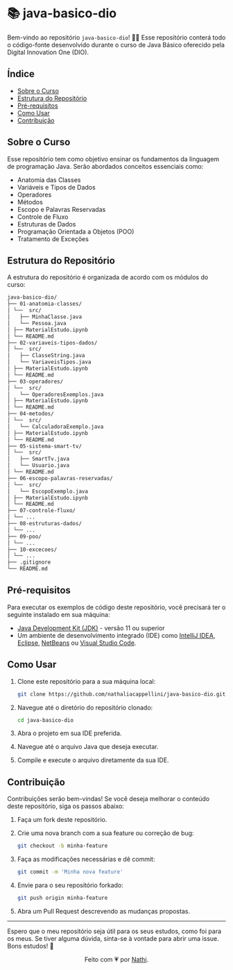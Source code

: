 # 📚 java-basico-dio

Bem-vindo ao repositório `java-basico-dio`! 🖖🏻 Esse repositório conterá todo o código-fonte desenvolvido durante o curso de Java Básico oferecido pela Digital Innovation One (DIO).

## Índice

- [Sobre o Curso](#sobre-o-curso)
- [Estrutura do Repositório](#estrutura-do-repositório)
- [Pré-requisitos](#pré-requisitos)
- [Como Usar](#como-usar)
- [Contribuição](#contribuição)

## Sobre o Curso

Esse repositório tem como objetivo ensinar os fundamentos da linguagem de programação Java. Serão abordados conceitos essenciais como:

- Anatomia das Classes
- Variáveis e Tipos de Dados
- Operadores
- Métodos
- Escopo e Palavras Reservadas
- Controle de Fluxo
- Estruturas de Dados
- Programação Orientada a Objetos (POO)
- Tratamento de Exceções

## Estrutura do Repositório

A estrutura do repositório é organizada de acordo com os módulos do curso:

```sh
java-basico-dio/
├── 01-anatomia-classes/
│ └──  src/
│   ├── MinhaClasse.java
│   └── Pessoa.java
│ ├── MaterialEstudo.ipynb
│ └── README.md
├── 02-variaveis-tipos-dados/
│ └──  src/
│   ├── ClasseString.java
│   └── VariaveisTipos.java
│ ├── MaterialEstudo.ipynb
│ └── README.md
├── 03-operadores/
│ └──  src/
│   └── OperadoresExemplos.java
│ ├── MaterialEstudo.ipynb
│ └── README.md
├── 04-metodos/
│ └──  src/
│   └── CalculadoraExemplo.java
│ ├── MaterialEstudo.ipynb
│ └── README.md
├── 05-sistema-smart-tv/
│ └──  src/
│   ├── SmartTv.java
│   └── Usuario.java
│ └── README.md
├── 06-escopo-palavras-reservadas/
│ └──  src/
│   └── EscopoExemplo.java
│ ├── MaterialEstudo.ipynb
│ └── README.md
├── 07-controle-fluxo/
│ └── ...
├── 08-estruturas-dados/
│ └── ...
├── 09-poo/
│ └── ...
├── 10-excecoes/
│ └── ...
├── .gitignore
└── README.md
```

## Pré-requisitos

Para executar os exemplos de código deste repositório, você precisará ter o seguinte instalado em sua máquina:

- [Java Development Kit (JDK)](https://www.oracle.com/java/technologies/javase-jdk11-downloads.html) - versão 11 ou superior
- Um ambiente de desenvolvimento integrado (IDE) como [IntelliJ IDEA](https://www.jetbrains.com/idea/), [Eclipse](https://www.eclipse.org/), [NetBeans](https://netbeans.apache.org/front/main/download/nb18/) ou [Visual Studio Code](https://code.visualstudio.com/download).

## Como Usar

1. Clone este repositório para a sua máquina local:

    ```sh
    git clone https://github.com/nathaliacappellini/java-basico-dio.git
    ```

2. Navegue até o diretório do repositório clonado:

    ```sh
    cd java-basico-dio
    ```

3. Abra o projeto em sua IDE preferida.
4. Navegue até o arquivo Java que deseja executar.
5. Compile e execute o arquivo diretamente da sua IDE.

## Contribuição

Contribuições serão bem-vindas! Se você deseja melhorar o conteúdo deste repositório, siga os passos abaixo:

1. Faça um fork deste repositório.
2. Crie uma nova branch com a sua feature ou correção de bug:

    ```sh
    git checkout -b minha-feature
    ```

3. Faça as modificações necessárias e dê commit:

    ```sh
    git commit -m 'Minha nova feature'
    ```

4. Envie para o seu repositório forkado:

    ```sh
    git push origin minha-feature
    ```

5. Abra um Pull Request descrevendo as mudanças propostas.  

---
Espero que o meu repositório seja útil para os seus estudos, como foi para os meus. Se tiver alguma dúvida, sinta-se à vontade para abrir uma issue. Bons estudos! 🌟

<div align="center">Feito com 💗 por <a href="https://github.com/nathaliacappellini">Nathi</a>.</div>
